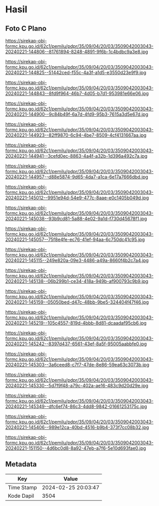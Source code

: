 # Hasil

## Foto C Plano

https://sirekap-obj-formc.kpu.go.id/62c1/pemilu/pdpr/35/09/04/20/03/3509042003043-20240221-144806--81761894-8248-4891-9f6b-1c4bdbc9a3e8.jpg

https://sirekap-obj-formc.kpu.go.id/62c1/pemilu/pdpr/35/09/04/20/03/3509042003043-20240221-144825--51442ced-f55c-4a3f-a1d5-e3550d23e9f9.jpg

https://sirekap-obj-formc.kpu.go.id/62c1/pemilu/pdpr/35/09/04/20/03/3509042003043-20240221-144843--8fd9f964-46b7-4d05-b7d1-953981e66e06.jpg

https://sirekap-obj-formc.kpu.go.id/62c1/pemilu/pdpr/35/09/04/20/03/3509042003043-20240221-144900--9c84b49f-6a7d-4fd9-95b3-7615a3d5e67d.jpg

https://sirekap-obj-formc.kpu.go.id/62c1/pemilu/pdpr/35/09/04/20/03/3509042003043-20240221-144923--82ff9870-6c94-4be7-8509-4cf4131667aa.jpg

https://sirekap-obj-formc.kpu.go.id/62c1/pemilu/pdpr/35/09/04/20/03/3509042003043-20240221-144941--3cefd0ec-8863-4a4f-a32b-1d396a492c7a.jpg

https://sirekap-obj-formc.kpu.go.id/62c1/pemilu/pdpr/35/09/04/20/03/3509042003043-20240221-144957--d88e5874-9d65-4da7-a1ca-6e17a7666dbd.jpg

https://sirekap-obj-formc.kpu.go.id/62c1/pemilu/pdpr/35/09/04/20/03/3509042003043-20240221-145012--9951e94d-54e9-477c-8aae-e0c1405b049d.jpg

https://sirekap-obj-formc.kpu.go.id/62c1/pemilu/pdpr/35/09/04/20/03/3509042003043-20240221-145038--93b9cd81-5a88-4e02-9a1d-f730d45678f1.jpg

https://sirekap-obj-formc.kpu.go.id/62c1/pemilu/pdpr/35/09/04/20/03/3509042003043-20240221-145057--75f8e4fe-ec76-41ef-94aa-6c750dc41c95.jpg

https://sirekap-obj-formc.kpu.go.id/62c1/pemilu/pdpr/35/09/04/20/03/3509042003043-20240221-145115--249e820a-09e3-4486-a49a-8660f4b2c7a4.jpg

https://sirekap-obj-formc.kpu.go.id/62c1/pemilu/pdpr/35/09/04/20/03/3509042003043-20240221-145138--06b299b1-ce34-418a-949b-af900793c9b9.jpg

https://sirekap-obj-formc.kpu.go.id/62c1/pemilu/pdpr/35/09/04/20/03/3509042003043-20240221-145159--05050bed-d47c-48bb-9be5-324404f47f46.jpg

https://sirekap-obj-formc.kpu.go.id/62c1/pemilu/pdpr/35/09/04/20/03/3509042003043-20240221-145219--105c4557-819d-4bbb-8d81-dcaadaf95cb6.jpg

https://sirekap-obj-formc.kpu.go.id/62c1/pemilu/pdpr/35/09/04/20/03/3509042003043-20240221-145242--8397d437-6561-43ef-8a5f-95005aabbfe0.jpg

https://sirekap-obj-formc.kpu.go.id/62c1/pemilu/pdpr/35/09/04/20/03/3509042003043-20240221-145303--3a6ceed8-c7f7-47de-8e86-59ea63c3073b.jpg

https://sirekap-obj-formc.kpu.go.id/62c1/pemilu/pdpr/35/09/04/20/03/3509042003043-20240221-145330--5d7f9f48-a79c-402a-ae16-483c9d20d29e.jpg

https://sirekap-obj-formc.kpu.go.id/62c1/pemilu/pdpr/35/09/04/20/03/3509042003043-20240221-145349--dfc6ef74-86c3-4dd8-9842-01661253175c.jpg

https://sirekap-obj-formc.kpu.go.id/62c1/pemilu/pdpr/35/09/04/20/03/3509042003043-20240221-145406--989e12ca-40bd-4516-b9b4-373f7cc08b32.jpg

https://sirekap-obj-formc.kpu.go.id/62c1/pemilu/pdpr/35/09/04/20/03/3509042003043-20240221-151150--4d6bc0d8-8a92-47eb-a7f6-5e10d693fae0.jpg


## Metadata

| Key        | Value               |
| ---------- | ------------------- |
| Time Stamp | 2024-02-25 20:03:47 |
| Kode Dapil | 3504                |



